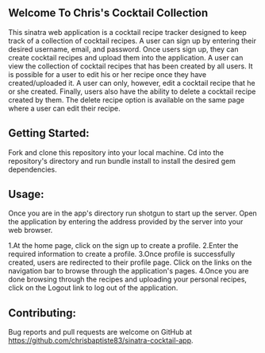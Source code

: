 ## Welcome To Chris's Cocktail Collection 

This sinatra web application is a cocktail recipe tracker designed to keep track of a collection of cocktail recipes. A user can sign up by entering their desired username, email, and password. Once users sign up, they can create cocktail recipes and upload them into the application. A user can view the collection of cocktail recipes that has been created by all users. It is possible for a user to edit his or her recipe once they have created/uploaded it. A user can only, however, edit a cocktail recipe that he or she created. Finally, users also have the ability to delete a cocktail recipe created by them. The delete recipe option is available on the same page where a user can edit their recipe. 

## Getting Started: 

Fork and clone this repository into your local machine. Cd into the repository's directory and run bundle install to install the desired gem dependencies. 

## Usage: 

Once you are in the app's directory run shotgun to start up the server. Open the application by entering the address provided by the server into your web browser. 

1.At the home page, click on the sign up to create a profile. 
2.Enter the required information to create a profile. 
3.Once profile is successfully created, users are redirected to their profile page. Click on the links on the navigation bar to browse through the application's pages. 
4.Once you are done browsing through the recipes and uploading your personal recipes, click on the Logout link to log out of the application.

## Contributing:

Bug reports and pull requests are welcome on GitHub at https://github.com/chrisbaptiste83/sinatra-cocktail-app.
